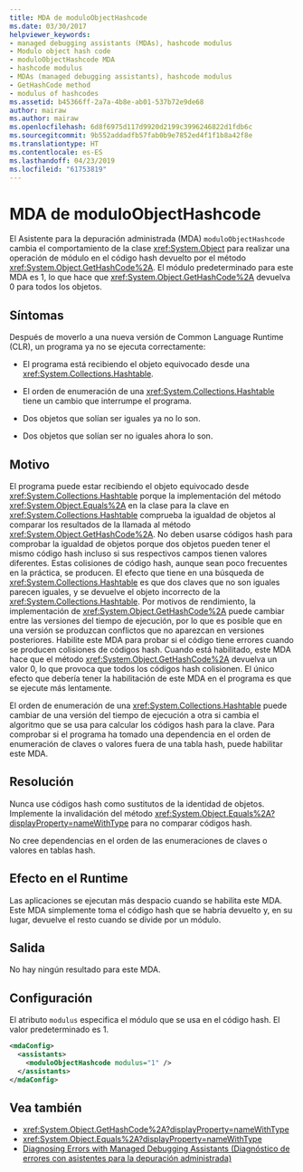 ```yaml
---
title: MDA de moduloObjectHashcode
ms.date: 03/30/2017
helpviewer_keywords:
- managed debugging assistants (MDAs), hashcode modulus
- Modulo object hash code
- moduloObjectHashcode MDA
- hashcode modulus
- MDAs (managed debugging assistants), hashcode modulus
- GetHashCode method
- modulus of hashcodes
ms.assetid: b45366ff-2a7a-4b8e-ab01-537b72e9de68
author: mairaw
ms.author: mairaw
ms.openlocfilehash: 6d8f6975d117d9920d2199c3996246822d1fdb6c
ms.sourcegitcommit: 9b552addadfb57fab0b9e7852ed4f1f1b8a42f8e
ms.translationtype: HT
ms.contentlocale: es-ES
ms.lasthandoff: 04/23/2019
ms.locfileid: "61753819"
---
```

# <a name="moduloobjecthashcode-mda"></a>MDA de moduloObjectHashcode
El Asistente para la depuración administrada (MDA) `moduloObjectHashcode` cambia el comportamiento de la clase <xref:System.Object> para realizar una operación de módulo en el código hash devuelto por el método <xref:System.Object.GetHashCode%2A>. El módulo predeterminado para este MDA es 1, lo que hace que <xref:System.Object.GetHashCode%2A> devuelva 0 para todos los objetos.  
  
## <a name="symptoms"></a>Síntomas  
 Después de moverlo a una nueva versión de Common Language Runtime (CLR), un programa ya no se ejecuta correctamente:  
  
- El programa está recibiendo el objeto equivocado desde una <xref:System.Collections.Hashtable>.  
  
- El orden de enumeración de una <xref:System.Collections.Hashtable> tiene un cambio que interrumpe el programa.  
  
- Dos objetos que solían ser iguales ya no lo son.  
  
- Dos objetos que solían ser no iguales ahora lo son.  
  
## <a name="cause"></a>Motivo  
 El programa puede estar recibiendo el objeto equivocado desde <xref:System.Collections.Hashtable> porque la implementación del método <xref:System.Object.Equals%2A> en la clase para la clave en <xref:System.Collections.Hashtable> comprueba la igualdad de objetos al comparar los resultados de la llamada al método <xref:System.Object.GetHashCode%2A>. No deben usarse códigos hash para comprobar la igualdad de objetos porque dos objetos pueden tener el mismo código hash incluso si sus respectivos campos tienen valores diferentes. Estas colisiones de código hash, aunque sean poco frecuentes en la práctica, se producen. El efecto que tiene en una búsqueda de <xref:System.Collections.Hashtable> es que dos claves que no son iguales parecen iguales, y se devuelve el objeto incorrecto de la <xref:System.Collections.Hashtable>. Por motivos de rendimiento, la implementación de <xref:System.Object.GetHashCode%2A> puede cambiar entre las versiones del tiempo de ejecución, por lo que es posible que en una versión se produzcan conflictos que no aparezcan en versiones posteriores. Habilite este MDA para probar si el código tiene errores cuando se producen colisiones de códigos hash. Cuando está habilitado, este MDA hace que el método <xref:System.Object.GetHashCode%2A> devuelva un valor 0, lo que provoca que todos los códigos hash colisionen. El único efecto que debería tener la habilitación de este MDA en el programa es que se ejecute más lentamente.  
  
 El orden de enumeración de una <xref:System.Collections.Hashtable> puede cambiar de una versión del tiempo de ejecución a otra si cambia el algoritmo que se usa para calcular los códigos hash para la clave. Para comprobar si el programa ha tomado una dependencia en el orden de enumeración de claves o valores fuera de una tabla hash, puede habilitar este MDA.  
  
## <a name="resolution"></a>Resolución  
 Nunca use códigos hash como sustitutos de la identidad de objetos. Implemente la invalidación del método <xref:System.Object.Equals%2A?displayProperty=nameWithType> para no comparar códigos hash.  
  
 No cree dependencias en el orden de las enumeraciones de claves o valores en tablas hash.  
  
## <a name="effect-on-the-runtime"></a>Efecto en el Runtime  
 Las aplicaciones se ejecutan más despacio cuando se habilita este MDA. Este MDA simplemente toma el código hash que se habría devuelto y, en su lugar, devuelve el resto cuando se divide por un módulo.  
  
## <a name="output"></a>Salida  
 No hay ningún resultado para este MDA.  
  
## <a name="configuration"></a>Configuración  
 El atributo `modulus` especifica el módulo que se usa en el código hash. El valor predeterminado es 1.  
  
```xml  
<mdaConfig>  
  <assistants>  
    <moduloObjectHashcode modulus="1" />  
  </assistants>  
</mdaConfig>  
```  
  
## <a name="see-also"></a>Vea también

- <xref:System.Object.GetHashCode%2A?displayProperty=nameWithType>
- <xref:System.Object.Equals%2A?displayProperty=nameWithType>
- [Diagnosing Errors with Managed Debugging Assistants (Diagnóstico de errores con asistentes para la depuración administrada)](../../../docs/framework/debug-trace-profile/diagnosing-errors-with-managed-debugging-assistants.md)

